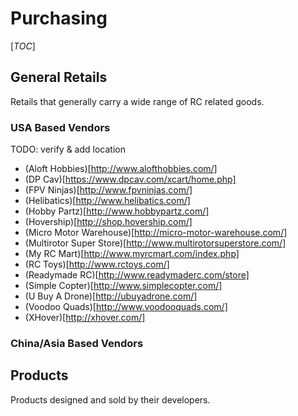# Purchasing

[_TOC_]

## General Retails

Retails that generally carry a wide range of RC related goods.

### USA Based Vendors

TODO: verify & add location

* (Aloft Hobbies)[http://www.alofthobbies.com/]
* (DP Cav)[https://www.dpcav.com/xcart/home.php]
* (FPV Ninjas)[http://www.fpvninjas.com/]
* (Helibatics)[http://www.helibatics.com/]
* (Hobby Partz)[http://www.hobbypartz.com/]
* (Hovership)[http://shop.hovership.com/]
* (Micro Motor Warehouse)[http://micro-motor-warehouse.com/]
* (Multirotor Super Store)[http://www.multirotorsuperstore.com/]
* (My RC Mart)[http://www.myrcmart.com/index.php]
* (RC Toys)[http://www.rctoys.com/]
* (Readymade RC)[http://www.readymaderc.com/store]
* (Simple Copter)[http://www.simplecopter.com/]
* (U Buy A Drone)[http://ubuyadrone.com/]
* (Voodoo Quads)[http://www.voodooquads.com/]
* (XHover)[http://xhover.com/]

### China/Asia Based Vendors

## Products

Products designed and sold by their developers.